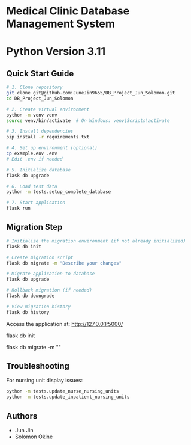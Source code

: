 # Medical Clinic Database Management System

# Python Version 3.11

## Quick Start Guide

```bash
# 1. Clone repository
git clone git@github.com:JuneJin9655/DB_Project_Jun_Solomon.git
cd DB_Project_Jun_Solomon

# 2. Create virtual environment
python -m venv venv
source venv/bin/activate  # On Windows: venv\Scripts\activate

# 3. Install dependencies
pip install -r requirements.txt

# 4. Set up environment (optional)
cp example.env .env
# Edit .env if needed

# 5. Initialize database
flask db upgrade

# 6. Load test data
python -m tests.setup_complete_database

# 7. Start application
flask run
```

## Migration Step

```bash
# Initialize the migration environment (if not already initialized)
flask db init

# Create migration script
flask db migrate -m "Describe your changes"

# Migrate application to database
flask db upgrade

# Rollback migration (if needed)
flask db downgrade

# View migration history
flask db history


```

Access the application at: http://127.0.0.1:5000/

flask db init

flask db migrate -m ""

## Troubleshooting

For nursing unit display issues:

```bash
python -m tests.update_nurse_nursing_units
python -m tests.update_inpatient_nursing_units
```

## Authors

- Jun Jin
- Solomon Okine
